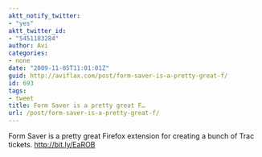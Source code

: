 ```yaml
---
aktt_notify_twitter:
- "yes"
aktt_twitter_id:
- "5451183284"
author: Avi
categories:
- none
date: "2009-11-05T11:01:01Z"
guid: http://aviflax.com/post/form-saver-is-a-pretty-great-f/
id: 693
tags:
- tweet
title: Form Saver is a pretty great F…
url: /post/form-saver-is-a-pretty-great-f/
---
```

Form Saver is a pretty great Firefox extension for creating a bunch of Trac tickets. <a href="http://bit.ly/EaROB" rel="nofollow">http://bit.ly/EaROB</a>